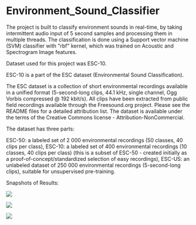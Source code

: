 # Environment_Sound_Classifier

The project is built to classify environment sounds in real-time, by taking intermittent audio input of 5 second samples and processing them in multiple threads. The classification is done using a Support vector machine (SVM) classifier with "rbf" kernel, which was trained on Acoustic and Spectrogram Image features.

Dataset used for this project was ESC-10.

ESC-10 is a part of the ESC dataset (Environmental Sound Classification).


The ESC dataset is a collection of short environmental recordings available in a unified format (5-second-long clips, 44.1 kHz, single channel, Ogg Vorbis compressed @ 192 kbit/s). All clips have been extracted from public field recordings available through the Freesound.org project. Please see the README files for a detailed attribution list. The dataset is available under the terms of the Creative Commons license - Attribution-NonCommercial.

The dataset has three parts:

ESC-50: a labeled set of 2 000 environmental recordings (50 classes, 40 clips per class),
ESC-10: a labeled set of 400 environmental recordings (10 classes, 40 clips per class) (this is a subset of ESC-50 - created initially as a proof-of-concept/standardized selection of easy recordings),
ESC-US: an unlabeled dataset of 250 000 environmental recordings (5-second-long clips), suitable for unsupervised pre-training.

Snapshots of Results:

![](https://user-images.githubusercontent.com/35894429/51501548-5532d380-1df8-11e9-93fa-be5d8ed63baa.png)

![](https://user-images.githubusercontent.com/35894429/51501588-86130880-1df8-11e9-8d33-9e7653229426.png)

![](https://user-images.githubusercontent.com/35894429/51501602-9d51f600-1df8-11e9-8212-57fa5a92c232.png)
